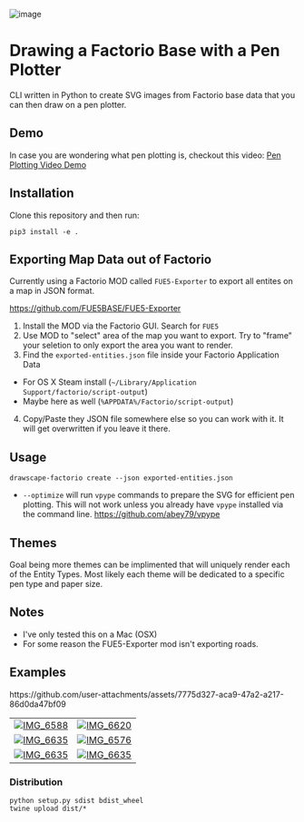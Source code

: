 ![image](https://github.com/user-attachments/assets/864cb82c-6635-427b-becb-f5e34a0d75ef)


# Drawing a Factorio Base with a Pen Plotter
CLI written in Python to create SVG images from Factorio base data that you can then draw on a pen plotter.

## Demo
In case you are wondering what pen plotting is, checkout this video: [Pen Plotting Video Demo](https://www.youtube.com/shorts/DEY43r4u00o)

## Installation

Clone this repository and then run:

```
pip3 install -e .
```

## Exporting Map Data out of Factorio
Currently using a Factorio MOD called `FUE5-Exporter` to export all entites on a map in JSON format. 

https://github.com/FUE5BASE/FUE5-Exporter

1) Install the MOD via the Factorio GUI. Search for `FUE5`
2) Use MOD to "select" area of the map you want to export. Try to "frame" your seletion to only export the area you want to render. 
3) Find the `exported-entities.json` file inside your Factorio Application Data
  - For OS X Steam install (`~/Library/Application Support/factorio/script-output`)
  - Maybe here as well (`%APPDATA%/Factorio/script-output`)
4) Copy/Paste they JSON file somewhere else so you can work with it. It will get overwritten if you leave it there. 

## Usage

```
drawscape-factorio create --json exported-entities.json
```

- `--optimize` will run `vpype` commands to prepare the SVG for efficient pen plotting. This will not work unless you already have `vpype` installed via the command line. https://github.com/abey79/vpype

## Themes
Goal being more themes can be implimented that will uniquely render each of the Entity Types. Most likely each theme will be dedicated to a specific pen type and paper size. 

## Notes
- I've only tested this on a Mac (OSX)
- For some reason the FUE5-Exporter mod isn't exporting roads. 

## Examples
<table>
  <tr>
    <td><a href="https://github.com/user-attachments/assets/531cc4e8-3f67-429a-ab2d-f6c93de927ec" target="_blank">
      <img src="https://github.com/user-attachments/assets/531cc4e8-3f67-429a-ab2d-f6c93de927ec" alt="IMG_6588" ></a></td>
    <td><a href="https://github.com/user-attachments/assets/36f47d8d-ff88-45b0-9943-ecaa87a545a5" target="_blank">
      <img src="https://github.com/user-attachments/assets/36f47d8d-ff88-45b0-9943-ecaa87a545a5" alt="IMG_6620" ></a></td>
  </tr>
  <tr>
    <td><a href="https://github.com/user-attachments/assets/f2324abc-e2d2-4873-a882-350a80342469" target="_blank">
      <img src="https://github.com/user-attachments/assets/f2324abc-e2d2-4873-a882-350a80342469" alt="IMG_6635" ></a></td>
<td><a href="https://github.com/user-attachments/assets/dc106066-e577-492f-ab55-cf9106614c2b" target="_blank">
      <img src="https://github.com/user-attachments/assets/dc106066-e577-492f-ab55-cf9106614c2b" alt="IMG_6576" ></a></td> 
  </tr>https://github.com/user-attachments/assets/7775d327-aca9-47a2-a217-86d0da47bf09

  <tr>
    <td><a href="https://github.com/user-attachments/assets/c6d03728-bf6f-4136-8b73-c5dd40bbfd58" target="_blank">
      <img src="https://github.com/user-attachments/assets/c6d03728-bf6f-4136-8b73-c5dd40bbfd58" alt="IMG_6635" ></a>
    </td>
    <td><a href="https://github.com/user-attachments/assets/7775d327-aca9-47a2-a217-86d0da47bf09" target="_blank">
      <img src="https://github.com/user-attachments/assets/7775d327-aca9-47a2-a217-86d0da47bf09" alt="IMG_6635" ></a>
    </td>    
  </tr>
</table>


### Distribution
```
python setup.py sdist bdist_wheel
twine upload dist/*
```